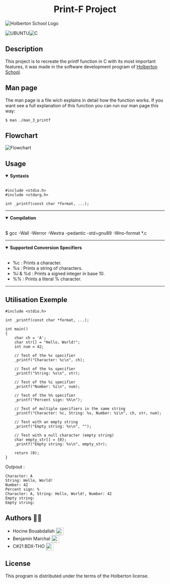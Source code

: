 <div align="center">
    <h1>Print-F Project</h1>
</div>

![Holberton School Logo](https://techcrunch.com/wp-content/uploads/2015/11/holberton-logo-horizontal.jpg?w=680)

![UBUNTU](https://img.shields.io/badge/Ubuntu-E95420?style=for-the-badge&logo=ubuntu&logoColor=white)![C](https://img.shields.io/badge/C-00599C?style=for-the-badge&logo=c&logoColor=white)
## Description

This project is to recreate the printf function in C with its most important features, it was made in the software development program of [Holberton School](https://www.holbertonschool.fr/).

## Man page

The man page is a file wich explains in detail how the function works. If you want see a full explanation of this function you can run our man page this way:
```
$ man ./man_3_printf
```


## Flowchart

![Flowchart](https://github.com/RaphSchp/TEST/blob/master/Flowchart%20Template.jpg?raw=true)

## Usage

<details open>
<summary> <strong> Syntaxis </strong> </summary>

<br>

```
#include <stdio.h>
#include <stdarg.h>

int _printf(const char *format, ...);
```

- - -

<details open>
<summary> <strong> Compilation </strong> </summary>

<br>


$ gcc -Wall -Werror -Wextra -pedantic -std=gnu89 -Wno-format *.c
 
 - - -
 
<details open>
<summary> <strong> Supported Conversion Specifiers </strong> </summary>

<br>

* %c : Prints a character.
* %s : Prints a string of characters.
* %i & %d : Prints a signed integer in base 10.
* %% : Prints a literal % character.

</details>

- - -

## Utilisation Exemple

```
#include <stdio.h>

int _printf(const char *format, ...);

int main() 
{
    char ch = 'A';
    char str[] = "Hello, World!";
    int num = 42;

    // Test of the %c specifier
    _printf("Character: %c\n", ch);

    // Test of the %s specifier
    _printf("String: %s\n", str);

    // Test of the %i specifier
    _printf("Number: %i\n", num);

    // Test of the %% specifier
    _printf("Percent sign: %%\n");

    // Test of multiple specifiers in the same string
    _printf("Character: %c, String: %s, Number: %i\n", ch, str, num);

    // Test with an empty string
    _printf("Empty string: %s\n", "");

    // Test with a null character (empty string)
    char empty_str[] = {0};
    _printf("Empty string: %s\n", empty_str);

    return (0);
}
```
Outpout :
```
Character: A
String: Hello, World!
Number: 42
Percent sign: %
Character: A, String: Hello, World!, Number: 42
Empty string:
Empty string:

```


## Authors :fist_right::fist_left:

* Hocine Bouabdallah <a href="https://github.com/HB74C21" rel="nofollow"><img align="center" alt="github" src="https://www.vectorlogo.zone/logos/github/github-tile.svg" height="24" /></a>
* Benjamin Marchal <a href="https://github.com/Groinkb" rel="nofollow"><img align="center" alt="github" src="https://www.vectorlogo.zone/logos/github/github-tile.svg" height="24" /></a>
* C#21 BDX-THO <a href="https://www.youtube.com/watch?v=dQw4w9WgXcQ" rel="nofollow"><img align="center" alt="heart" src="https://vectorwiki.com/images/a2I5f__heart.svg" height="24" /></a>

## License

This program is distributed under the terms of the Holberton license.